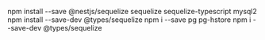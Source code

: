 npm install --save @nestjs/sequelize sequelize sequelize-typescript mysql2
 npm install --save-dev @types/sequelize
 npm i --save pg pg-hstore
 npm i --save-dev @types/sequelize